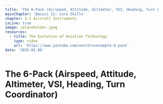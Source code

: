 ```yaml
---
title: 'The 6-Pack (Airspeed, Attitude, Altimeter, VSI, Heading, Turn Coordinator)'
mainChapter: 'Basics II: Core Skills'
chapter: 3.2 Aircraft Instruments
isLive: true
image: /placeholder.jpeg
resources:
  - title: The Evolution of Aviation Technology
    type: video
    url: 'https://www.youtube.com/watch?v=example-6-pack'
date: '2025-01-06'
---
```


# The 6-Pack (Airspeed, Attitude, Altimeter, VSI, Heading, Turn Coordinator)
